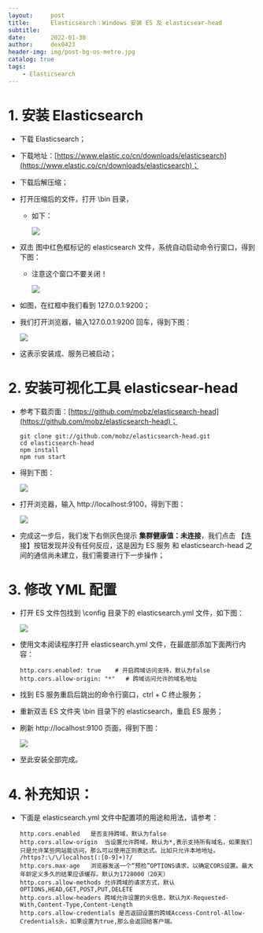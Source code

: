 ```yaml
---
layout:     post
title:      Elasticsearch：Windows 安装 ES 及 elasticsear-head
subtitle:   
date:       2022-01-30
author:     dex0423
header-img: img/post-bg-os-metro.jpg
catalog: true
tags:
    - Elasticsearch
---
```



# 1. 安装 Elasticsearch

- 下载 Elasticsearch；
- 下载地址：[https://www.elastic.co/cn/downloads/elasticsearch](https://www.elastic.co/cn/downloads/elasticsearch)；

- 下载后解压缩；

- 打开压缩后的文件，打开 \bin 目录，
  - 如下：

    ![]({{site.baseurl}}/img-post/es-3.png)
  
- 双击 图中红色框标记的 elasticsearch 文件，系统自动启动命令行窗口，得到下图：
  - 注意这个窗口不要关闭！

    ![]({{site.baseurl}}/img-post/es-4.png)
  
- 如图，在红框中我们看到 127.0.0.1:9200；

- 我们打开浏览器，输入127.0.0.1:9200 回车，得到下图：

  ![]({{site.baseurl}}/img-post/es-5.png)

- 这表示安装成、服务已被启动；

# 2. 安装可视化工具 elasticsear-head

- 参考下载页面：[https://github.com/mobz/elasticsearch-head](https://github.com/mobz/elasticsearch-head)；
    
    ```
    git clone git://github.com/mobz/elasticsearch-head.git
    cd elasticsearch-head
    npm install
    npm run start
    ```
  
- 得到下图：

  ![]({{site.baseurl}}/img-post/es-6.png)

- 打开浏览器，输入 http://localhost:9100，得到下图：

  ![]({{site.baseurl}}/img-post/es-7.png)

- 完成这一步后，我们发下右侧灰色提示 **集群健康值：未连接**，我们点击 【连接】按钮发现并没有任何反应，这是因为 ES 服务 和 elasticsearch-head 之间的通信尚未建立，我们需要进行下一步操作；

# 3. 修改 YML 配置

- 打开 ES 文件包找到 \config 目录下的 elasticsearch.yml 文件，如下图：

  ![]({{site.baseurl}}/img-post/es-8.png)

- 使用文本阅读程序打开 elasticsearch.yml 文件，在最底部添加下面两行内容：

  ```
  http.cors.enabled: true    # 开启跨域访问支持，默认为false
  http.cors.allow-origin: "*"   # 跨域访问允许的域名地址
  ```

- 找到 ES 服务重启后跳出的命令行窗口，ctrl + C 终止服务；
  
- 重新双击 ES 文件夹 \bin 目录下的 elasticsearch，重启 ES 服务；
  
- 刷新 http://localhost:9100 页面，得到下图：

  ![]({{site.baseurl}}/img-post/es-9.png)

- 至此安装全部完成。

# 4. 补充知识：

- 下面是 elasticsearch.yml 文件中配置项的用途和用法，请参考：

    ```
    http.cors.enabled	是否支持跨域，默认为false
    http.cors.allow-origin	当设置允许跨域，默认为*,表示支持所有域名，如果我们只是允许某些网站能访问，那么可以使用正则表达式。比如只允许本地地址。 /https?:\/\/localhost(:[0-9]+)?/
    http.cors.max-age	浏览器发送一个“预检”OPTIONS请求，以确定CORS设置。最大年龄定义多久的结果应该缓存。默认为1728000（20天）
    http.cors.allow-methods	允许跨域的请求方式，默认OPTIONS,HEAD,GET,POST,PUT,DELETE
    http.cors.allow-headers	跨域允许设置的头信息，默认为X-Requested-With,Content-Type,Content-Length
    http.cors.allow-credentials	是否返回设置的跨域Access-Control-Allow-Credentials头，如果设置为true,那么会返回给客户端。
    ```
